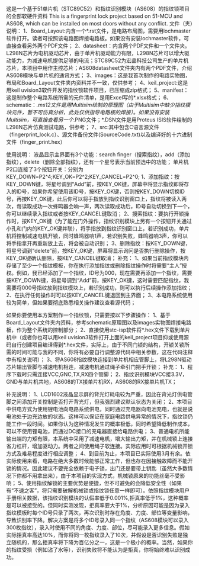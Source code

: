 这是一个基于51单片机（STC89C52）和指纹识别模块（AS608）的指纹锁项目的全部软硬件资料
This is a fingerprint lock project based on 51-MCU and AS608, which can be installed on most doors without any conflict.
文件（夹）说明：
1、Board_Layout:内含一个*.rst文件，是电路布局图，需要用lochmaster软件打开。读者可按照该电路图焊接电路板。如果没有安装lochmaster软件，可直接查看另外两个PDF文件；
2、datasheet：内含两个PDF文件和一个文件夹。L298N芯片为电机驱动芯片，由于单片机驱动能力有限，L298N芯片可以增大驱动能力，为减速电机提供足够的电流；STC89C52为宏晶科技公司生产的单片机芯片，本项目中用作主控芯片；AS608datasheet文件夹内有两个PDF文件，介绍AS608模块与单片机的通讯方式；
3、images：这是我首次制作的电路实物图，布局和Board_Layout文件夹内资料并不一致，仅供参考；
4、keil_project:这是用keil uvision3软件开发的指纹锁软件项目，已压缩成zip格式；
5、manifest：这是制作整个电路系统所需的元件清单，是用Excel写的*.xlsx格式；
6、schematic：*.ms12文件是用Multisim绘制的原理图（由于Multisim中缺少指纹模块元件，暂不可仿真分析，此处仅供指导电路板的焊接）。如果没有安装Multisim，可直接查看另一个*.PNG文件；*.DSN文件是用Proteus ISIS软件绘制的L298N芯片仿真测试电路，供参考；
7、src:其中包含C语言源文件（fingerprint_lock.c）、源文件备份文件(SourceCode.txt)以及编译好的十六进制文件（finger_print.hex）

使用说明：
液晶显示主界面有3个功能：search finger（搜索指纹），add（添加指纹），delete（删除全部指纹），还有一个星号表示当前预选中的功能；
单片机P2口连接了3个按钮开关：分别为KEY_DOWN=P2^4;KEY_OK=P2^2;KEY_CANCEL=P2^0;
1、添加指纹：按KEY_DOWN键，将星号调到“Add”前，按KEY_OK键，屏幕中将显示指纹即将存入的ID号，如果你希望使用该ID号，按KEY_OK键，否则按KEY_DOWN切换ID号，再按KEY_OK键，此后你可以将手指放到指纹识别窗口上，指纹将被读入两次，每读取成功一次蜂鸣器会响一声，两次读取成功后，ID号自动切换到下一个，你可以继续录入指纹或者按KEY_CANCEL键取消；
2、搜索指纹：要执行开锁操作时，按KEY_OK键（为了能在门外操作，指纹识别模块上另有一个按钮开关通过小孔和门内的KEY_OK键并联），将手指放到指纹识别窗口上，若识别成功，单片机将控制减速电机开锁，同时蜂鸣器响1声，若识别失败，蜂鸣器响3声，你可以将手指拿开再重新放上去，将会被自动识别；
3、删除指纹：按KEY_DOWN键，将星号调到“delete”前，按KEY_OK键，屏幕将显示询问是否执行删除操作，按KEY_OK键确认删除，按KEY_CANCEL键取消；
补充：
1、如果当前指纹模块内存储了至少一个指纹模板，你在执行添加指纹或删除指纹操作时将需要“主人”授权。例如，我已经添加了一个指纹，ID号为000，现在需要再添加一个指纹，需要按KEY_DOWN键，将星号调到“Add”前，按KEY_OK键，这时需要匹配指纹，我需要将000号指纹放到指纹模块上，若识别成功，则可以执行后续操作添加指纹；
2、在执行任何操作时可以按KEY_CANCEL键退回到主界面；
3、本电路系统使用较为简单，但如果要彻底熟悉相关操作建议查看源代码；

如果你要使用本方案制作一个指纹锁，只需要按以下步骤操作：
1、基于Board_Layout文件夹内资料，参考schematic原理图以及images实物图焊接电路板，作为整个系统的控制部分；
2、直接使用stc-isp软件将*.hex文件下载到单片机中（或者你也可以用keil uvision3软件打开上面的keil_project项目抑或使用源码自行创建项目编译得到*.hex文件，实际上，由于不同门锁的结构，开锁关锁所需的时间可能与我的不同，你将有必要自行调整源代码中相关参数，这在代码注释中有相关说明）；
3、将AS608指纹模块连接到单片机相应管脚上，将L298N驱动芯片输出管脚与减速电机相连，减速电机通过绳子牵引门把手开锁；
补充：
1、程序下载时只需连接VCC,GNC,TX,RX四个管脚；
2、指纹识别模块VCC接3.3V，GND与单片机共地，AS608的TX接单片机RX，AS608的RX接单片机TX；

补充说明：
1、LCD1602液晶显示屏的背光灯耗电较为严重，因此在背光灯供电管脚之间添加开关控制是否打开背光灯，但我强烈建议默认状态为关闭；
2、本项目中供电方式为使用锂电池向电路系统供电，同时通过充电器向电池充电，也就是说电池处于边充边放的状态。这样可以保证在家庭电路供电异常的情况下，指纹锁仍能工作一段时间。如果你认为这种情况发生的概率极低，同时希望降低制作成本，可以不使用锂电池，而通过DC接口的充电器直接给电路供电；
3、普通电机所能输出端的力矩有限，本系统中采用了减速电机，增大输出力矩，并在机械锁上连接省力杠杆，增加驱动力。两者之间使用绳子软连接。实际应用时可根据机械锁开锁方式及难易程度进行相应调整；
4、到目前为止，本项目已实际使用3月有余。依实际使用来看，电路在绝大多数时候能够正常工作，但也存在因接触故障而不能开锁的情况。因此建议不要完全依赖于电子锁，出门还是要带上钥匙（虽然大多数情况下你都不用拿出来），由于本项目的实现方式，机械锁原来的功能丝毫不受影响；
5、使用指纹解锁的主要优势是便捷，但不可避免的会降低安全性（如果有“不速之客”，将只需要破解机械锁或指纹锁任意一样即可）。依照指纹模块用户手册相关数据，该指纹识别模块的认假率低于0.001%,拒真率低于1%，这种概率是可以被接受的。但同时实测发现，拒真率要大于1%，分析原因可能是因为录入指纹模板时每个ID号只录了两次，再次识别时存在角度、力度、部位等变量影响，导致识别率下降。解决方案是将多个ID号录入同一个指纹（AS608模块可以录入300枚指纹），录入时使用不同的角度、力度、部位，尽可能录入更多信息。假如实际拒真率高达10%，而你将同一枚指纹录入了10次，并假设是否识别失败是独立随机的，那么拒真率将下降为百亿分之一，这是一个极小的概率。当然，如果你的指纹受损（例如沾了水等），识别失败将不能认为是拒真，你将始终难以识别成功。
